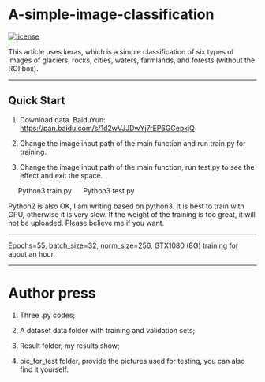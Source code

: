 # A-simple-image-classification
[![license](https://img.shields.io/github/license/mashape/apistatus.svg)](LICENSE)

This article uses keras, which is a simple classification of six types of images of glaciers, rocks, cities, waters, farmlands, and forests (without the ROI box).

---

## Quick Start

1. Download data.
BaiduYun: https://pan.baidu.com/s/1d2wVJJDwYj7rEP6GGepxjQ

2. Change the image input path of the main function and run train.py for training.
3. Change the image input path of the main function, run test.py to see the effect and exit the space.

     Python3 train.py
     Python3 test.py

Python2 is also OK, I am writing based on python3. It is best to train with GPU, otherwise it is very slow. If the weight of the training is too great, it will not be uploaded. Please believe me if you want.

---

Epochs=55, batch_size=32, norm_size=256, GTX1080 (8G) training for about an hour.

---

# Author press

1. Three .py codes;

2. A dataset data folder with training and validation sets;

3. Result folder, my results show;

4. pic_for_test folder, provide the pictures used for testing, you can also find it yourself.
